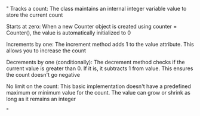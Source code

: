 "
Tracks a count: The class maintains an internal integer variable value to store the current count


Starts at zero: When a new Counter object is created using counter = Counter(), the value is automatically initialized to 0


Increments by one: The increment method adds 1 to the value attribute. This allows you to increase the count



Decrements by one (conditionally): The decrement method checks if the current value is greater than 0. If it is, it subtracts 1 
from value. This ensures the count doesn't go negative



No limit on the count: This basic implementation doesn't have a predefined maximum or minimum value for the count. The value can grow or shrink as long as it remains an integer

" 
